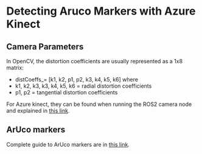 # Detecting Aruco Markers with Azure Kinect

## Camera Parameters

In OpenCV, the distortion coefficients are usually represented as a 1x8 matrix:

- distCoeffs_= [k1, k2, p1, p2, k3, k4, k5, k6] where
- k1, k2, k3, k3, k4, k5, k6 = radial distortion coefficients
- p1, p2 = tangential distortion coefficients

For Azure kinect, they can be found when running the ROS2 camera node and explained in [this link](https://microsoft.github.io/Azure-Kinect-Sensor-SDK/master/structk4a__calibration__intrinsic__parameters__t_1_1__param.html).

## ArUco markers

Complete guide to ArUco markers are in [this link](https://docs.opencv.org/4.x/d5/dae/tutorial_aruco_detection.html).
